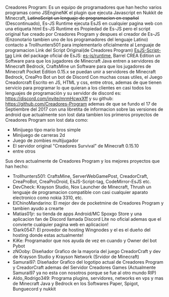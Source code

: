 Creadores Program:
Es un equipo de programadores que han hecho varios programas como JSEngineNK el plugin que ejecuta Javascript en Nukkit de Minecraft, ~~LatinoScript un lenguaje de programacion en español~~ (Descontinuado), Es-JS Runtime ejecuta EsJS en cualquier pagina web con una etiqueta html Es-JS Runtime es Propiedad de Es-JS pero el script original fue creado por Creadores Program y despues el creador de Es-JS (Enzonotario tambien uno de los programadores del lenguaje Latino) contacto a Trollhunters501 para implementarlo oficialmente al Lenguaje de programacion Link del Script Original(de Creadores Program) [EsJS-Script-tag](https://github.com/Creadores-Program/EsJS-Script-tag) Link del package oficial de EsJS: [es-js/runtime](https://npmjs.com/package/@es-js/runtime), Barrel CREA Edition un Software para que los jugadores de Minecraft Java entren a servidores de Minecraft Bedrock, CraftsMine un Software para que los jugadores de Minecraft Pocket Edition 0.15.x se puedan unir a servidores de Minecraft Bedrock, CreaPro Bot un bot de Discord Con muchas cosas utiles, el Juego Creadorcraft Escrito en JS, HTML y css, entre otros, ademas de que tienen servicio para programar lo que quieran a los clientes en casi todos los lenguajes de programación y su servidor de discord es: https://discord.com/invite/mrmHcwxXff y su github: https://github.com/Creadores-Program ademas de que se fundo el 17 de Septiembre del 2017 con una libretita de informacion sobre las versiones de android que actualmente son lost data
tambien los primeros proyectos de Creadores Program son lost data como:
- Minijuego tipo mario bros simple
- Minijuego de carreras 2d
- Juego de zombies multijugador
- El servidor original "Creadores Survival" de Minecraft 0.15.10
- entre otros

Sus devs actualmente de Creadores Program y los mejores proyectos que han hecho:
- Trollhunters501: CraftsMine, ServerWebGamePost, CreadorCraft, CreaProBot, CreaProDroid, EsJS-Script-tag, CodeMirror-EsJS etc.
- DevCheck: Krayson Studio, Nox Launcher de Minecraft, Thrush un lenguaje de programacion compatible con casi cualquier aparato electronico como nokia 3310, etc.
- ElChinoMandarino: El mejor dev de pocketmine de Creadores Program y tambien ayudo a crearte
- Matias01jr: su tienda de apps Android/MC Spoxgo Store y una aplicacion fan de Discord llamada Discord Lite no oficial ademas que el convierte cualquier pagina web en aplicacion!
- !Dark0547: El provedor de hosting Wingnodes y el es el dueño del hosting donde estas actualmente!
- KiKe: Programador que nos ayuda de vez en cuando y Owner del bot Pybot
- zNOoby: Diseñador Grafico de la mayoria del juego CreadorCraft y dev de Krayson Studio y Krayson Network (Srvidor de Minecraft)
- Samurai97: Diseñador Grafico del logotipo actual de Creadores Program y CreadorCraft ademas del Servidor Creadores Games (Actualmente Samurai97 ya no esta con nosotros porque se fue al otro mundo RIP)
- Aldo_Rodrigo349: Programa plugins, servidores, networks en vps y mas de Minecraft Java y Bedrock en los Softwares Paper, Spigot, Bunguecord y nukkit